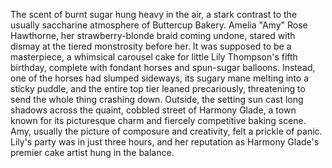 The scent of burnt sugar hung heavy in the air, a stark contrast to the usually saccharine atmosphere of Buttercup Bakery. Amelia "Amy" Rose Hawthorne, her strawberry-blonde braid coming undone, stared with dismay at the tiered monstrosity before her.  It was supposed to be a masterpiece, a whimsical carousel cake for little Lily Thompson's fifth birthday, complete with fondant horses and spun-sugar balloons. Instead, one of the horses had slumped sideways, its sugary mane melting into a sticky puddle, and the entire top tier leaned precariously, threatening to send the whole thing crashing down. Outside, the setting sun cast long shadows across the quaint, cobbled street of Harmony Glade, a town known for its picturesque charm and fiercely competitive baking scene.  Amy, usually the picture of composure and creativity, felt a prickle of panic. Lily's party was in just three hours, and her reputation as Harmony Glade's premier cake artist hung in the balance.
